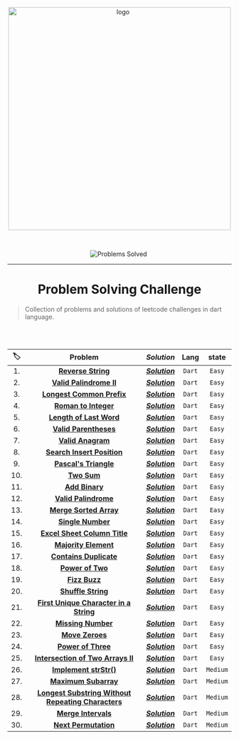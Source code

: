<p align="center">
<a href="https://leetcode.com/MZzzNn/">
<img src="https://assets.leetcode.com/static_assets/public/webpack_bundles/images/logo-dark.e99485d9b.svg" width="500" alt="logo"></a>
</p>

[//]: # (<img src="https://badges.frapsoft.com/os/v2/open-source.svg?v=103" alt="Open Source Love">)

<br/>

<p align="center">
<img src="https://img.shields.io/badge/Problems%20Solved-30-sucess.svg" alt="Problems Solved">
<img src="https://img.shields.io/badge/Language-Dart-blue.svg" alt="">
</p>


---
<h1 align="center">Problem Solving Challenge</h1> 

> Collection of problems and solutions of leetcode challenges in dart language.


<br/><br/>                                                     


| 🏷️ |                                                               Problem                                                               |                                        _**Solution**_                                         |  Lang  |  state   |
|:---:|:-----------------------------------------------------------------------------------------------------------------------------------:|:---------------------------------------------------------------------------------------------:|:------:|:--------:|
| 1.  |                                 [**Reverse String**](https://leetcode.com/problems/reverse-string/)                                 | [_**Solution**_](https://github.com/mazen-mo7amed/30-Day-Challenge/blob/main/lib/day_1.dart)  | `Dart` |  `Easy`  |
| 2.  |                            [**Valid Palindrome II**](https://leetcode.com/problems/valid-palindrome-ii/)                            | [_**Solution**_](https://github.com/mazen-mo7amed/30-Day-Challenge/blob/main/lib/day_2.dart)  | `Dart` |  `Easy`  |
| 3.  |                          [**Longest Common Prefix**](https://leetcode.com/problems/longest-common-prefix/)                          | [_**Solution**_](https://github.com/mazen-mo7amed/30-Day-Challenge/blob/main/lib/day_3.dart)  | `Dart` |  `Easy`  |
| 4.  |                               [**Roman to Integer**](https://leetcode.com/problems/roman-to-integer/)                               | [_**Solution**_](https://github.com/mazen-mo7amed/30-Day-Challenge/blob/main/lib/day_4.dart)  | `Dart` |  `Easy`  |
| 5.  |                            [**Length of Last Word**](https://leetcode.com/problems/length-of-last-word/)                            | [_**Solution**_](https://github.com/mazen-mo7amed/30-Day-Challenge/blob/main/lib/day_5.dart)  | `Dart` |  `Easy`  |                                                                                 |                                                                                         |        |
| 6.  |                              [**Valid Parentheses**](https://leetcode.com/problems/valid-parentheses/)                              | [_**Solution**_](https://github.com/mazen-mo7amed/30-Day-Challenge/blob/main/lib/day_6.dart)  | `Dart` |  `Easy`  |
| 7.  |                                  [**Valid Anagram**](https://leetcode.com/problems/valid-anagram/)                                  | [_**Solution**_](https://github.com/mazen-mo7amed/30-Day-Challenge/blob/main/lib/day_7.dart)  | `Dart` |  `Easy`  |
| 8.  |                         [**Search Insert Position**](https://leetcode.com/problems/search-insert-position/)                         | [_**Solution**_](https://github.com/mazen-mo7amed/30-Day-Challenge/blob/main/lib/day_8.dart)  | `Dart` |  `Easy`  |
| 9.  |                              [**Pascal's Triangle**](https://leetcode.com/problems/pascals-triangle/)                               | [_**Solution**_](https://github.com/mazen-mo7amed/30-Day-Challenge/blob/main/lib/day_9.dart)  | `Dart` |  `Easy`  |
| 10. |                                        [**Two Sum**](https://leetcode.com/problems/two-sum/)                                        | [_**Solution**_](https://github.com/mazen-mo7amed/30-Day-Challenge/blob/main/lib/day_10.dart) | `Dart` |  `Easy`  |
| 11. |                                     [**Add Binary**](https://leetcode.com/problems/add-binary/)                                     | [_**Solution**_](https://github.com/mazen-mo7amed/30-Day-Challenge/blob/main/lib/day_11.dart) | `Dart` |  `Easy`  |
| 12. |                               [**Valid Palindrome**](https://leetcode.com/problems/valid-palindrome/)                               | [_**Solution**_](https://github.com/mazen-mo7amed/30-Day-Challenge/blob/main/lib/day_12.dart) | `Dart` |  `Easy`  |
| 13. |                             [**Merge Sorted Array**](https://leetcode.com/problems/merge-sorted-array/)                             | [_**Solution**_](https://github.com/mazen-mo7amed/30-Day-Challenge/blob/main/lib/day_13.dart) | `Dart` |  `Easy`  |
| 14. |                                  [**Single Number**](https://leetcode.com/problems/single-number/)                                  | [_**Solution**_](https://github.com/mazen-mo7amed/30-Day-Challenge/blob/main/lib/day_14.dart) | `Dart` |  `Easy`  |
| 15. |                       [**Excel Sheet Column Title**](https://leetcode.com/problems/excel-sheet-column-title/)                       | [_**Solution**_](https://github.com/mazen-mo7amed/30-Day-Challenge/blob/main/lib/day_15.dart) | `Dart` |  `Easy`  |
| 16. |                               [**Majority Element**](https://leetcode.com/problems/majority-element/)                               | [_**Solution**_](https://github.com/mazen-mo7amed/30-Day-Challenge/blob/main/lib/day_16.dart) | `Dart` |  `Easy`  |
| 17. |                             [**Contains Duplicate**](https://leetcode.com/problems/contains-duplicate/)                             | [_**Solution**_](https://github.com/mazen-mo7amed/30-Day-Challenge/blob/main/lib/day_17.dart) | `Dart` |  `Easy`  |
| 18. |                                   [**Power of Two**](https://leetcode.com/problems/power-of-two/)                                   | [_**Solution**_](https://github.com/mazen-mo7amed/30-Day-Challenge/blob/main/lib/day_18.dart) | `Dart` |  `Easy`  |
| 19. |                                      [**Fizz Buzz**](https://leetcode.com/problems/fizz-buzz/)                                      | [_**Solution**_](https://github.com/mazen-mo7amed/30-Day-Challenge/blob/main/lib/day_19.dart) | `Dart` |  `Easy`  |
| 20. |                                 [**Shuffle String**](https://leetcode.com/problems/shuffle-string/)                                 | [_**Solution**_](https://github.com/mazen-mo7amed/30-Day-Challenge/blob/main/lib/day_20.dart) | `Dart` |  `Easy`  |
| 21. |             [**First Unique Character in a String**](https://leetcode.com/problems/first-unique-character-in-a-string/)             | [_**Solution**_](https://github.com/mazen-mo7amed/30-Day-Challenge/blob/main/lib/day_21.dart) | `Dart` |  `Easy`  |
| 22. |                                 [**Missing Number**](https://leetcode.com/problems/missing-number/)                                 | [_**Solution**_](https://github.com/mazen-mo7amed/30-Day-Challenge/blob/main/lib/day_22.dart) | `Dart` |  `Easy`  |
| 23. |                                    [**Move Zeroes**](https://leetcode.com/problems/move-zeroes/)                                    | [_**Solution**_](https://github.com/mazen-mo7amed/30-Day-Challenge/blob/main/lib/day_23.dart) | `Dart` |  `Easy`  |
| 24. |                                 [**Power of Three**](https://leetcode.com/problems/power-of-three/)                                 | [_**Solution**_](https://github.com/mazen-mo7amed/30-Day-Challenge/blob/main/lib/day_24.dart) | `Dart` |  `Easy`  |
| 25. |                  [**Intersection of Two Arrays II**](https://leetcode.com/problems/intersection-of-two-arrays-ii/)                  | [_**Solution**_](https://github.com/mazen-mo7amed/30-Day-Challenge/blob/main/lib/day_25.dart) | `Dart` |  `Easy`  |
| 26. |                              [**Implement strStr()**](https://leetcode.com/problems/implement-strstr/)                              | [_**Solution**_](https://github.com/mazen-mo7amed/30-Day-Challenge/blob/main/lib/day_26.dart) | `Dart` | `Medium` |
| 27. |                               [**Maximum Subarray**](https://leetcode.com/problems/maximum-subarray/)                               | [_**Solution**_](https://github.com/mazen-mo7amed/30-Day-Challenge/blob/main/lib/day_27.dart) | `Dart` | `Medium` |
| 28. | [**Longest Substring Without Repeating Characters**](https://leetcode.com/problems/longest-substring-without-repeating-characters/) | [_**Solution**_](https://github.com/mazen-mo7amed/30-Day-Challenge/blob/main/lib/day_28.dart) | `Dart` | `Medium` |
| 29. |                                  [**Merge Intervals**](https://leetcode.com/problems/merge-intervals/)                                  | [_**Solution**_](https://github.com/mazen-mo7amed/30-Day-Challenge/blob/main/lib/day_29.dart) | `Dart` | `Medium` |
| 30. |                               [**Next Permutation**](https://leetcode.com/problems/next-permutation/)                               | [_**Solution**_](https://github.com/mazen-mo7amed/30-Day-Challenge/blob/main/lib/day_30.dart) | `Dart` | `Medium` |
